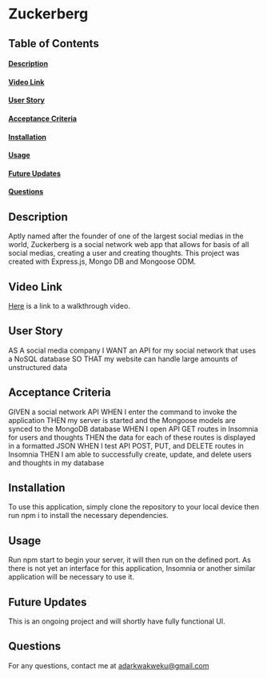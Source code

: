 # Zuckerberg

## Table of Contents 
#### [Description](#Description)
#### [Video Link](#VideoLink)
#### [User Story](#UserStory)
#### [Acceptance Criteria](#AcceptanceCriteria)
#### [Installation](#Installation)
#### [Usage](#Usage)
#### [Future Updates](#FutureUpdates)
#### [Questions](#Questions)

## Description
Aptly named after the founder of one of the largest social medias in the world, Zuckerberg is a social network web app that allows for basis of all social medias, creating a user and creating thoughts. This project was created with Express.js, Mongo DB and Mongoose ODM.

## Video Link
[Here](https://drive.google.com/file/d/1RHAL2E1c8pYCTUOWs-sl-bZdyOxghroW/view) is a link to a walkthrough video. 

## User Story
AS A social media company
I WANT an API for my social network that uses a NoSQL database
SO THAT my website can handle large amounts of unstructured data

## Acceptance Criteria 
GIVEN a social network API
  WHEN I enter the command to invoke the application
  THEN my server is started and the Mongoose models are synced to the MongoDB database
  WHEN I open API GET routes in Insomnia for users and thoughts
  THEN the data for each of these routes is displayed in a formatted JSON
  WHEN I test API POST, PUT, and DELETE routes in Insomnia
  THEN I am able to successfully create, update, and delete users and thoughts in my database
  
## Installation 
To use this application, simply clone the repository to your local device then run npm i to install the necessary dependencies. 

## Usage
Run npm start to begin your server, it will then run on the defined port. As there is not yet an interface for this application, Insomnia or another similar application will be necessary to use it.

## Future Updates
This is an ongoing project and will shortly have fully functional UI.

## Questions 
For any questions, contact me at adarkwakweku@gmail.com


